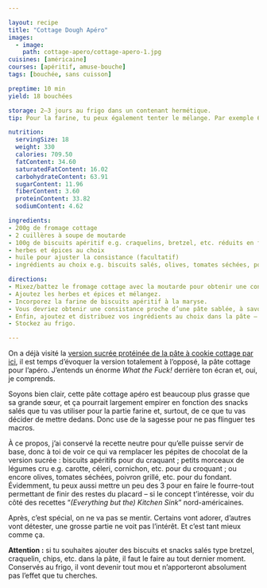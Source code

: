 ```yaml
---

layout: recipe
title: "Cottage Dough Apéro"
images:
  - image:
    path: cottage-apero/cottage-apero-1.jpg
cuisines: [américaine]
courses: [apéritif, amuse-bouche]
tags: [bouchée, sans cuisson]

preptime: 10 min
yield: 18 bouchées

storage: 2–3 jours au frigo dans un contenant hermétique.
tip: Pour la farine, tu peux également tenter le mélange. Par exemple 60g de <i lang="en">crackers</i> Ritz et 40g de bretzels apéritif.

nutrition:
  servingSize: 18
  weight: 330
  calories: 709.50
  fatContent: 34.60
  saturatedFatContent: 16.02
  carbohydrateContent: 63.91
  sugarContent: 11.96
  fiberContent: 3.60
  proteinContent: 33.82
  sodiumContent: 4.62

ingredients:
- 200g de fromage cottage
- 2 cuillères à soupe de moutarde
- 100g de biscuits apéritif e.g. craquelins, bretzel, etc. réduits en farine
- herbes et épices au choix
- huile pour ajuster la consistance (facultatif)
- ingrédients au choix e.g. biscuits salés, olives, tomates séchées, poivrons grillés, cornichons, légumes…

directions:
- Mixez/battez le fromage cottage avec la moutarde pour obtenir une consistance bien lisse, on ne doit plus voir les morceaux de fromage.
- Ajoutez les herbes et épices et mélangez. 
- Incorporez la farine de biscuits apéritif à la maryse.
- Vous devriez obtenir une consistance proche d’une pâte sablée, à savoir quelque chose d’humide mais qui peut être compacté et tenir en un seul morceau. Si la consistance vous paraît trop épaisse, vous pouvez ajouter du lait ou de la boisson végétale.
- Enfin, ajoutez et distribuez vos ingrédients au choix dans la pâte – sauf les biscuits apéritif si vous ne mangez pas tout de suite. 
- Stockez au frigo.

---
```


On a déjà visité la [version sucrée protéinée de la pâte à cookie cottage par ici](cottage-dough.html), il est temps d’évoquer la version totalement à l’opposé, la pâte cottage pour l’apéro. J’entends un énorme <i lang="en">What the Fuck!</i> derrière ton écran et, oui, je comprends.

Soyons bien clair, cette pâte cottage apéro est beaucoup plus grasse que sa grande sœur, et ça pourrait largement empirer en fonction des snacks salés que tu vas utiliser pour la partie farine et, surtout, de ce que tu vas décider de mettre dedans. Donc use de la sagesse pour ne pas flinguer tes macros.

À ce propos, j’ai conservé la recette neutre pour qu’elle puisse servir de base, donc à toi de voir ce qui va remplacer les pépites de chocolat de la version sucrée&nbsp;: biscuits apéritifs pour du craquant&nbsp;; petits morceaux de légumes cru e.g. carotte, céleri, cornichon, etc. pour du croquant&nbsp;; ou encore olives, tomates séchées, poivron grillé, etc. pour du fondant. Évidemment, tu peux aussi mettre un peu des 3 pour en faire le fourre-tout permettant de finir des restes du placard – si le concept t’intéresse, voir du côté des recettes “<i lang="en">(Everything but the) Kitchen Sink</i>” nord-américaines.

Après, c’est spécial, on ne va pas se mentir. Certains vont adorer, d’autres vont détester, une grosse partie ne voit pas l’intérêt. Et c’est tant mieux comme ça.

**Attention&nbsp;:** si tu souhaites ajouter des biscuits et snacks salés type bretzel, craquelin, chips, etc. dans la pâte, il faut le faire au tout dernier moment. Conservés au frigo, il vont devenir tout mou et n’apporteront absolument pas l’effet que tu cherches.